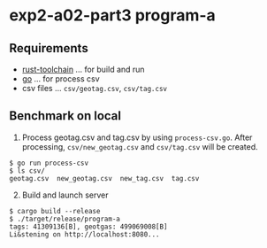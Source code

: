 # exp2-a02-part3 program-a

## Requirements

- [rust-toolchain](https://www.rust-lang.org/ja/tools/install) ... for build and run
- [go](https://go.dev/dl/) ... for process csv
- csv files ... `csv/geotag.csv`, `csv/tag.csv`

## Benchmark on local

1. Process geotag.csv and tag.csv by using `process-csv.go`. After processing, `csv/new_geotag.csv` and `csv/tag.csv` will be created.

```shell
$ go run process-csv
$ ls csv/
geotag.csv  new_geotag.csv  new_tag.csv  tag.csv
```

2. Build and launch server

```shell
$ cargo build --release
$ ./target/release/program-a
tags: 41309136[B], geotgas: 499069008[B]
Li&stening on http://localhost:8080...
```